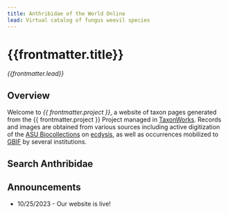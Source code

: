 ```yaml
---
title: Anthribidae of the World Online
lead: Virtual catalog of fungus weevil species
---
```

  
# {{frontmatter.title}}
_{{frontmatter.lead}}_

## Overview
Welcome to *{{ frontmatter.project }}*, a website of taxon pages generated from the {{ frontmatter.project }} Project managed in [TaxonWorks](https://taxonworks.org). Records and images are obtained from various sources including active digitization of the [ASU Biocollections](https://sols.asu.edu/research/natural-history-collections) on [ecdysis](https://ecdysis.org), as well as occurrences mobilized to [GBIF](https://gbif.org) by several institutions. 

## Search Anthribidae
<autocomplete-otu class="w-80"/>

## Announcements
* 10/25/2023 - Our website is live!
